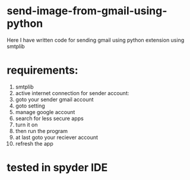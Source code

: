 # send-image-from-gmail-using-python
Here I have written code for sending gmail using python extension using smtplib 
# requirements:
1) smtplib
2) active internet connection
for sender account:
1) goto your sender gmail account
2) goto setting
3) manage google account
4) search for less secure apps
5) turn it on 
6) then run the program
7) at last goto your reciever account 
8) refresh the app
# tested in spyder IDE
